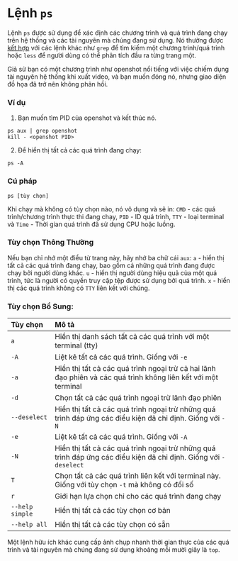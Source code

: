 # Lệnh `ps`

Lệnh `ps` được sử dụng để xác định các chương trình và quá trình đang chạy trên hệ thống và các tài nguyên mà chúng đang sử dụng.
Nó thường được [kết hợp](<https://en.wikipedia.org/wiki/Pipeline_(Unix)>) với các lệnh khác như `grep` để tìm kiếm một chương trình/quá trình hoặc `less` để người dùng có thể phân tích đầu ra từng trang một.

Giả sử bạn có một chương trình như openshot nổi tiếng với việc chiếm dụng tài nguyên hệ thống khi xuất video, và bạn muốn đóng nó, nhưng giao diện đồ họa đã trở nên không phản hồi.

### Ví dụ

1. Bạn muốn tìm PID của openshot và kết thúc nó.

```
ps aux | grep openshot
kill - <openshot PID>
```

2. Để hiển thị tất cả các quá trình đang chạy:

```
ps -A
```

### Cú pháp

`ps [tùy chọn]`

Khi chạy mà không có tùy chọn nào, nó vô dụng và sẽ in: `CMD` - các quá trình/chương trình thực thi đang chạy, `PID` - ID quá trình, `TTY` - loại terminal và `Time` - Thời gian quá trình đã sử dụng CPU hoặc luồng.

### Tùy chọn Thông Thường

Nếu bạn chỉ nhớ một điều từ trang này, hãy nhớ ba chữ cái `aux`:
`a` - hiển thị tất cả các quá trình đang chạy, bao gồm cả những quá trình đang được chạy bởi người dùng khác.
`u` - hiển thị người dùng hiệu quả của một quá trình, tức là người có quyền truy cập tệp được sử dụng bởi quá trình.
`x` - hiển thị các quá trình không có `TTY` liên kết với chúng.

### Tùy chọn Bổ Sung:

|**Tùy chọn**   |**Mô tả**   |
|:---|:---|
|`a`|Hiển thị danh sách tất cả các quá trình với một terminal (tty)|
|`-A`|Liệt kê tất cả các quá trình. Giống với `-e`|
|`-a`|Hiển thị tất cả các quá trình ngoại trừ cả hai lãnh đạo phiên và các quá trình không liên kết với một terminal|
|`-d`|Chọn tất cả các quá trình ngoại trừ lãnh đạo phiên|
|`--deselect`|Hiển thị tất cả các quá trình ngoại trừ những quá trình đáp ứng các điều kiện đã chỉ định. Giống với `-N`|
|`-e`|Liệt kê tất cả các quá trình. Giống với `-A`|
|`-N`|Hiển thị tất cả các quá trình ngoại trừ những quá trình đáp ứng các điều kiện đã chỉ định. Giống với `-deselect`|
|`T`|Chọn tất cả các quá trình liên kết với terminal này. Giống với tùy chọn `-t` mà không có đối số|
|`r`|Giới hạn lựa chọn chỉ cho các quá trình đang chạy|
|`--help simple`|Hiển thị tất cả các tùy chọn cơ bản|
|`--help all`|Hiển thị tất cả các tùy chọn có sẵn|

Một lệnh hữu ích khác cung cấp ảnh chụp nhanh thời gian thực của các quá trình và tài nguyên mà chúng đang sử dụng khoảng mỗi mười giây là `top`.

`````
